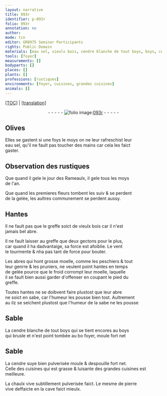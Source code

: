 ```yaml
---
layout: narrative
title: 093r
identifier: p-093r
folio: 093r
annotation: no
author:
mode: tcn
editor: GR8975 Seminar Participants
rights: Public Domain
materials: [eau sel, vieulx bois, cendre blanche de tout boys, boys, cendre, suye bien pulverisée, chaulx vive subtillement pulverisée, pierre vive]
tools: [foyer]
measurements: []
bodyparts: []
places: []
plants: []
professions: [rustiques]
environments: [foyer, cuisines, grandes cuisines]
animals: []
---
```


 <p><a href="{{ site.baseurl }}/normalized/">[TOC]</a> | <a href="{{ site.baseurl }}/texts/p-093r_tl/" target="_blank">[translation]</a></p><div class="folio" align="center">- - - - - <a href="http://gallica.bnf.fr/ark:/12148/btv1b10500001g/f191.image" target="_blank"><img src="https://cu-mkp.github.io/2017-workshop-edition/assets/photo-icon.png" alt="folio image: " style="display:inline-block; margin-bottom:-3px;"/>093r</a> - - - - - </div>  
  

## Olives

 
Elles se gastent si une foys le moys on ne leur rafreschist leur<br/> <span class="m">eau sel</span>, qu'il ne fault pas toucher des mains car cela les faict<br/> gaster.
 
 
  

## Observation des <span class="pro">rustiques</span>

 
Que quand il gele le jour des Rameaulx, il gele tous les moys<br/> de l'an.
 
Que quand les premieres fleurs tombent <span class="del">les suiv</span> & se perdent<br/> de la gelée, les aultres co<span class="exp">mmun</span>ement se perdent aussy.
 
 
  

## Hantes

 
Il ne fault pas que le greffe soict de <span class="m">vieulx bois</span> car il n'est<br/> jamais bel abre.
 
Il ne fault laisser au greffe que deux gectons pour le plus,<br/> car quand il ha dadvantaige, sa force est afoiblie. Le vent<br/> le tourmente & nha pas tant de force pour bouter.
 
Les abres qui hont grosse moelle, co<span class="exp">mm</span>e les peschiers & tout<br/> leur genrre & les pruniers, ne veulent point hantes en temps<br/> de gelée pource que le froid corrompt leur moelle, laquelle<br/> il se fault bien aussi garder d'offenser en coupant le pied du<br/> greffe.
 
Toutes hantes ne se doibvent faire plustost que leur abre<br/> ne soict en sabe, car l'humeur les pousse bien tost. Aultrem<span class="exp">ent</span><br/> <span class="del">au</span> ilz se seichent plustost que l'humeur de la sabe ne les pousse
 
 
  

## Sable

 
La <span class="m">cendre blanche de tout boys</span> qui se tient encores au <span class="m">boys</span><br/> qui brusle et n'est point tombée au <span class="del">bo</span> <span class="env"><span class="tl">foyer</span></span>, moule fort net
 
 
  

## Sable

 
La <span class="del"><span class="m">cendre</span></span> <span class="m">suye bien pulverisée</span> moule & despouille fort net.<br/> Celle des <span class="env">cuisines</span> qui est grasse & luisante des <span class="env">grandes cuisines</span> est meilleure.
 
La <span class="m">chaulx vive subtillem<span class="exp">ent</span> pulverisée</span> faict. Le mesme de <span class="m">pierre<br/> vive</span> deffaicte en la cave faict mieulx.
 
 